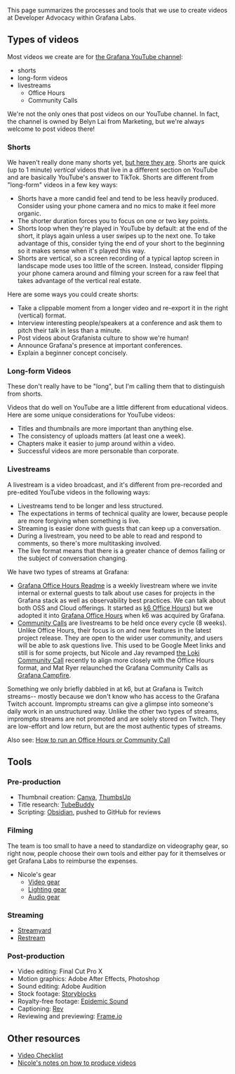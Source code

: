 
This page summarizes the processes and tools that we use to create videos at Developer Advocacy within Grafana Labs.

## Types of videos

Most videos we create are for [the Grafana YouTube channel](https://youtube.com/@grafana):
- shorts
- long-form videos
- livestreams
	- Office Hours
	- Community Calls

We're not the only ones that post videos on our YouTube channel. In fact, the channel is owned by Belyn Lai from Marketing, but we're always welcome to post videos there!

### Shorts

We haven't really done many shorts yet, [but here they are](https://www.youtube.com/@Grafana/shorts). Shorts are quick (up to 1 minute) *vertical* videos that live in a different section on YouTube and are basically YouTube's answer to TikTok. Shorts are different from "long-form" videos in a few key ways:
- Shorts have a more candid feel and tend to be less heavily produced. Consider using your phone camera and no mics to make it feel more organic.
- The shorter duration forces you to focus on one or two key points.
- Shorts loop when they're played in YouTube by default: at the end of the short, it plays again unless a user swipes up to the next one. To take advantage of this, consider tying the end of your short to the beginning so it makes sense when it's played this way.
- Shorts are vertical, so a screen recording of a typical laptop screen in landscape mode uses too little of the screen. Instead, consider flipping your phone camera around and filming your screen for a raw feel that takes advantage of the vertical real estate.

Here are some ways you could create shorts:
- Take a clippable moment from a longer video and re-export it in the right (vertical) format.
- Interview interesting people/speakers at a conference and ask them to pitch their talk in less than a minute.
- Post videos about Grafanista culture to show we're human!
- Announce Grafana's presence at important conferences.
- Explain a beginner concept concisely.


### Long-form Videos

These don't really have to be "long", but I'm calling them that to distinguish from shorts.

Videos that do well on YouTube are a little different from educational videos. Here are some unique considerations for YouTube videos:
- Titles and thumbnails are more important than anything else.
- The consistency of uploads matters (at least one a week).
- Chapters make it easier to jump around within a video.
- Successful videos are more personable than corporate.

### Livestreams

A livestream is a video broadcast, and it's different from pre-recorded and pre-edited YouTube videos in the following ways:
- Livestreams tend to be longer and less structured.
- The expectations in terms of technical quality are lower, because people are more forgiving when something is live.
- Streaming is easier done with guests that can keep up a conversation.
- During a livestream, you need to be able to read and respond to comments, so there's more multitasking involved.
- The live format means that there is a greater chance of demos failing or the subject of conversation changing.

We have two types of streams at Grafana:
- [Grafana Office Hours Readme](projects/Grafana%20Office%20Hours/Grafana%20Office%20Hours%20Readme.md) is a weekly livestream where we invite internal or external guests to talk about use cases for projects in the Grafana stack as well as observability best practices. We can talk about both OSS and Cloud offerings. It started as [k6 Office Hours](https://www.youtube.com/watch?v=KPyI8rM3LvE&list=PLJdv3RhAQXNE1TFXn2pp9h_Ul1q_kJrEZ)) but we adopted it into [Grafana Office Hours](https://www.youtube.com/playlist?list=PLDGkOdUX1Ujrrse-cdj20RRah9hyHdxBu) when k6 was acquired by Grafana.
- [Community Calls](projects/Loki%20Community%20Calls/Loki%20Community%20Calls.md) are livestreams to be held once every cycle (8 weeks). Unlike Office Hours, their focus is on and new features in the latest project release. They are open to the wider user community, and users will be able to ask questions live. This used to be Google Meet links and still is for some projects, but Nicole and Jay revamped [the Loki Community Call](https://gra.fan/lokicclist) recently to align more closely with the Office Hours format, and Mat Ryer relaunched the Grafana Community Calls as [Grafana Campfire](https://www.youtube.com/watch?v=2FgSP2MIjxo).

Something we only briefly dabbled in at k6, but at Grafana is Twitch streams-- mostly because we don't know who has access to the Grafana Twitch account.
Impromptu streams can give a glimpse into someone's daily work in an unstructured way. Unlike the other two types of streams, impromptu streams are not promoted and are solely stored on Twitch. They are low-effort and low return, but are the most authentic types of streams.

Also see: [How to run an Office Hours or Community Call](processes/How%20to%20run%20an%20Office%20Hours%20or%20Community%20Call.md)

## Tools

### Pre-production

- Thumbnail creation: [Canva](https://canva.com), [ThumbsUp](https://thumbsup.tv)
- Title research: [TubeBuddy](https://www.tubebuddy.com/)
- Scripting: [Obsidian](https://obsidian.md), pushed to GitHub for reviews

### Filming

The team is too small to have a need to standardize on videography gear, so right now, people choose their own tools and either pay for it themselves or get Grafana Labs to reimburse the expenses.

- Nicole's gear
	- [Video gear](https://notes.nicolevanderhoeven.com/Video+gear)
	- [Lighting gear](https://notes.nicolevanderhoeven.com/Lighting+gear)
	- [Audio gear](https://notes.nicolevanderhoeven.com/Audio+gear)

### Streaming

- [Streamyard](https://streamyard.com/)
- [Restream](https://restream.io)

### Post-production

- Video editing: Final Cut Pro X
- Motion graphics: Adobe After Effects, Photoshop
- Sound editing: Adobe Audition
- Stock footage: [Storyblocks](https://storyblocks.com/)
- Royalty-free footage: [Epidemic Sound](https://epidemicsound.com)
- Captioning: [Rev](https://rev.com)
- Reviewing and previewing: [Frame.io](https://frame.io)

## Other resources

- [Video Checklist](templates/Video%20Checklist.md)
- [Nicole's notes on how to produce videos](https://notes.nicolevanderhoeven.com/Producing+videos)

